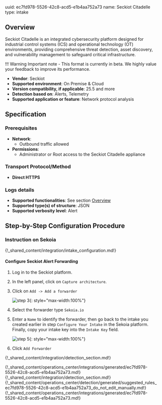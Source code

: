uuid: ec7fd978-5526-42c8-acd5-e1b4aa752a73
name: Seckiot Citadelle
type: intake

## Overview

Seckiot Citadelle is an integrated cybersecurity platform designed for industrial control systems (ICS) and operational technology (OT) environments, providing comprehensive threat detection, asset discovery, and vulnerability management to safeguard critical infrastructure.

!!! Warning
    Important note - This format is currently in beta. We highly value your feedback to improve its performance.

- **Vendor**: Seckiot
- **Supported environment**: On Premise & Cloud
- **Version compatibility, if applicable**: 25.5 and more
- **Detection based on**: Alerts, Telemetry
- **Supported application or feature**: Network protocol analysis

## Specification

### Prerequisites
- **Network**:
    - Outbound traffic allowed
- **Permissions**:
    - Administrator or Root access to the Seckiot Citadelle appliance

### Transport Protocol/Method

- **Direct HTTPS**

### Logs details

- **Supported functionalities**: See section [Overview](#overview)
- **Supported type(s) of structure**: JSON
- **Supported verbosity level**: Alert

## Step-by-Step Configuration Procedure
### Instruction on Sekoia

{!_shared_content/integration/intake_configuration.md!}

#### Configure Seckiot Alert Forwarding

  1. Log in to the Seckiot platform.
  2. In the left panel, click on `Capture architecture`.
  3. Click on `Add -> Add a forwarder`

      ![step 3](/assets/integration/network/seckiot_citadelle/03-add-forwarder.png){: style="max-width:100%"}

  4. Select the forwarder type `Sekoia.io`

  5. Enter a `Name` to identify the forwarder, then go back to the intake you created earlier in step `Configure Your Intake` in the Sekoia platform. Finally, copy your intake key into the `Intake Key` field.

      ![step 5](/assets/integration/network/seckiot_citadelle/05-add-forwarder-sekoia.png){: style="max-width:100%"}

  8. Click `Add Forwarder`

{!_shared_content/integration/detection_section.md!}

{!_shared_content/operations_center/integrations/generated/ec7fd978-5526-42c8-acd5-e1b4aa752a73.md!}
{!_shared_content/integration/detection_section.md!}
{!_shared_content/operations_center/detection/generated/suggested_rules_ec7fd978-5526-42c8-acd5-e1b4aa752a73_do_not_edit_manually.md!}
{!_shared_content/operations_center/integrations/generated/ec7fd978-5526-42c8-acd5-e1b4aa752a73.md!}
